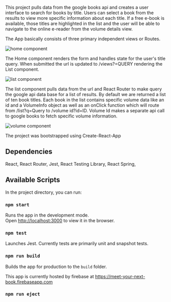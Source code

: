 This project pulls data from the google books api and creates a user interface to search for books by title. Users can select a book from the results to view more specific information about each title. If a free e-book is available, those titles are highlighted in the list and the user will be able to navigate to the online e-reader from the volume details view.

The App basically consists of three primary independent views or Routes.

![home component](https://github.com/MichaelAdamBerry/free_the_book/master/readMe-assets/home.png)

The Home component renders the form and handles state for the user's title query. When submitted the url is updated to /views?=QUERY rendering the List component.

![list component](https://github.com/MichaelAdamBerry/free_the_book/master/readMe-assets/list.png)

The list component pulls data from the url and React Router to make query the google api data base for a list of results. By default we are returned a list of ten book titles. Each book in the list contains specific volume data like an id and a VolumeInfo object as well as an onClick function which will route from /list?q=Query to /volume id?id=ID. Volume Id makes a separate api call to google books to fetch specific volume information.

![volume component](https://github.com/MichaelAdamBerry/free_the_book/master/readMe-assets/volume.png)

The project was bootstrapped using Create-React-App

## Dependencies

React, React Router, Jest, React Testing Library, React Spring,

## Available Scripts

In the project directory, you can run:

### `npm start`

Runs the app in the development mode.<br>
Open [http://localhost:3000](http://localhost:3000) to view it in the browser.

### `npm test`

Launches Jest. Currently tests are primarily unit and snapshot tests.

### `npm run build`

Builds the app for production to the `build` folder.<br>

This app is currently hosted by firebase at https://meet-your-next-book.firebaseapp.com

### `npm run eject`
